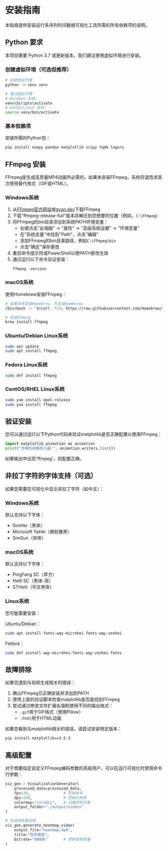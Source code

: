 # 安装指南

本指南提供安装运行多序列时间数据可视化工具所需的所有依赖项的说明。

## Python 要求

本项目需要 Python 3.7 或更新版本。我们建议使用虚拟环境进行安装。

### 创建虚拟环境（可选但推荐）

```bash
# 创建虚拟环境
python -m venv venv

# 激活虚拟环境
# Windows 系统:
venv\Scripts\activate
# macOS/Linux 系统:
source venv/bin/activate
```

### 基本依赖项

安装所需的Python包：

```bash
pip install numpy pandas matplotlib scipy tqdm loguru
```

## FFmpeg 安装

FFmpeg是生成高质量MP4动画所必需的。如果未安装FFmpeg，系统将退而求其次使用替代格式（GIF或HTML）。

### Windows系统

1. 从[FFmpeg官方网站](https://ffmpeg.org/download.html)或[gyan.dev](https://www.gyan.dev/ffmpeg/builds/)下载FFmpeg
2. 下载"ffmpeg-release-full"版本并解压到您想要的位置（例如，`C:\FFmpeg`）
3. 将FFmpeg的bin目录添加到系统PATH环境变量：
   - 右键点击"此电脑" → "属性" → "高级系统设置" → "环境变量"
   - 在"系统变量"中找到"Path"，点击"编辑"
   - 添加FFmpeg的bin目录路径，例如`C:\FFmpeg\bin`
   - 点击"确定"保存更改
4. 重启命令提示符或PowerShell以使PATH更改生效
5. 通过运行以下命令验证安装：
   ```
   ffmpeg -version
   ```

### macOS系统

使用Homebrew安装FFmpeg：

```bash
# 如果尚未安装Homebrew，先安装Homebrew
/bin/bash -c "$(curl -fsSL https://raw.githubusercontent.com/Homebrew/install/HEAD/install.sh)"

# 安装FFmpeg
brew install ffmpeg
```

### Ubuntu/Debian Linux系统

```bash
sudo apt update
sudo apt install ffmpeg
```

### Fedora Linux系统

```bash
sudo dnf install ffmpeg
```

### CentOS/RHEL Linux系统

```bash
sudo yum install epel-release
sudo yum install ffmpeg
```

## 验证安装

您可以通过运行以下Python代码来验证matplotlib是否正确配置以使用FFmpeg：

```python
import matplotlib.animation as animation
print("可用的动画写入器:", animation.writers.list())
```

如果输出中出现'ffmpeg'，则配置正确。

## 非拉丁字符的字体支持（可选）

如果您需要在可视化中显示非拉丁字符（如中文）：

### Windows系统
默认支持以下字体：
- SimHei（黑体）
- Microsoft YaHei（微软雅黑）
- SimSun（宋体）

### macOS系统
默认支持以下字体：
- PingFang SC（苹方）
- Heiti SC（黑体-简）
- STHeiti（华文黑体）

### Linux系统
您可能需要安装：

Ubuntu/Debian：
```bash
sudo apt install fonts-wqy-microhei fonts-wqy-zenhei
```

Fedora：
```bash
sudo dnf install wqy-microhei-fonts wqy-zenhei-fonts
```

## 故障排除

如果您遇到与视频生成相关的错误：

1. 确认FFmpeg已正确安装并添加到PATH
2. 使用上面的验证脚本检查matplotlib是否能找到FFmpeg
3. 尝试通过修改文件扩展名强制使用不同的输出格式：
   - `.gif`用于GIF格式（使用Pillow）
   - `.html`用于HTML动画

如果您看到与matplotlib相关的错误，请尝试安装特定版本：

```bash
pip install matplotlib==3.5.3
```

## 高级配置

对于想要指定自定义FFmpeg编码参数的高级用户，可以在运行可视化时使用命令行参数：

```python
viz_gen = VisualizationGenerator(
    processed_data=processed_data,
    fps=30,               # 控制帧率
    dpi=150,              # 控制分辨率
    colormap="viridis",   # 设置颜色方案
    output_folder="./output/videos"
)

# 生成高质量视频
viz_gen.generate_heatmap_video(
    output_file="heatmap.mp4",
    title="信号强度",
    bitrate="8000k"       # 控制视频质量
)
``` 